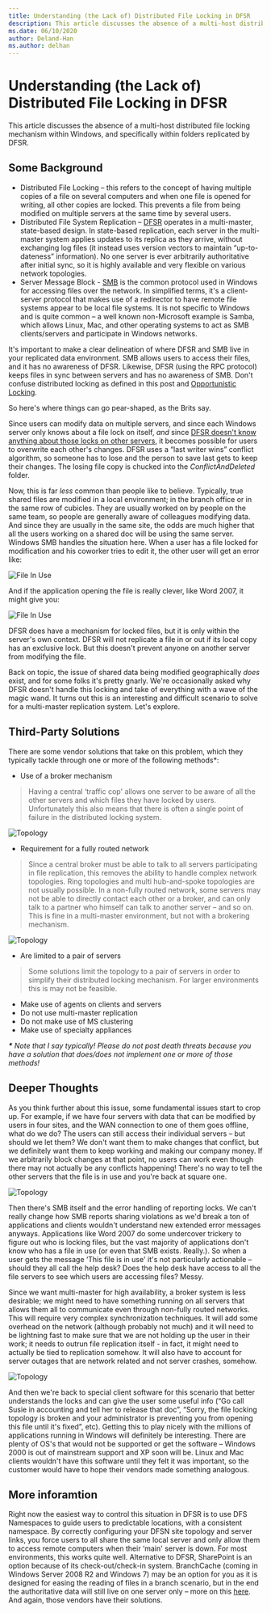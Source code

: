 ```yaml
---
title: Understanding (the Lack of) Distributed File Locking in DFSR
description: This article discusses the absence of a multi-host distributed file locking mechanism within Windows, and specifically within folders replicated by DFSR.
ms.date: 06/10/2020
author: Deland-Han
ms.author: delhan
---
```

# Understanding (the Lack of) Distributed File Locking in DFSR

This article discusses the absence of a multi-host distributed file locking mechanism within Windows, and specifically within folders replicated by DFSR.

## Some Background

  - Distributed File Locking – this refers to the concept of having multiple copies of a file on several computers and when one file is opened for writing, all other copies are locked. This prevents a file from being modified on multiple servers at the same time by several users.
  - Distributed File System Replication – [DFSR](/previous-versions/windows/desktop/dfsr/distributed-file-system-replication--dfsr-) operates in a multi-master, state-based design. In state-based replication, each server in the multi-master system applies updates to its replica as they arrive, without exchanging log files (it instead uses version vectors to maintain “up-to-dateness” information). No one server is ever arbitrarily authoritative after initial sync, so it is highly available and very flexible on various network topologies.
  - Server Message Block - [SMB](/openspecs/windows_protocols/ms-smb/f210069c-7086-4dc2-885e-861d837df688) is the common protocol used in Windows for accessing files over the network. In simplified terms, it's a client-server protocol that makes use of a redirector to have remote file systems appear to be local file systems. It is not specific to Windows and is quite common – a well known non-Microsoft example is Samba, which allows Linux, Mac, and other operating systems to act as SMB clients/servers and participate in Windows networks.


It's important to make a clear delineation of where DFSR and SMB live in your replicated data environment. SMB allows users to access their files, and it has no awareness of DFSR. Likewise, DFSR (using the RPC protocol) keeps files in sync between servers and has no awareness of SMB. Don't confuse distributed locking as defined in this post and [Opportunistic Locking](/windows/win32/fileio/opportunistic-locks).

So here's where things can go pear-shaped, as the Brits say.

Since users can modify data on multiple servers, and since each Windows server only knows about a file lock on itself, *and* since [DFSR doesn't know anything about those locks on other servers](/previous-versions/windows/it-pro/windows-server-2003/cc773238(v=ws.10)), it becomes possible for users to overwrite each other's changes. DFSR uses a “last writer wins” conflict algorithm, so someone has to lose and the person to save last gets to keep their changes. The losing file copy is chucked into the *ConflictAndDeleted* folder.

Now, this is far *less* common than people like to believe. Typically, true shared files are modified in a local environment; in the branch office or in the same row of cubicles. They are usually worked on by people on the same team, so people are generally aware of colleagues modifying data. And since they are usually in the same site, the odds are much higher that all the users working on a shared doc will be using the same server. Windows SMB handles the situation here. When a user has a file locked for modification and his coworker tries to edit it, the other user will get an error like:

![File In Use](./media/understanding-the-lack-of-distributed-file-locking-in-dfsr/1.jpg)

And if the application opening the file is really clever, like Word 2007, it might give you:

![File In Use](./media/understanding-the-lack-of-distributed-file-locking-in-dfsr/2.jpg)

DFSR does have a mechanism for locked files, but it is only within the server's own context. DFSR will not replicate a file in or out if its local copy has an exclusive lock. But this doesn't prevent anyone on another server from modifying the file.

Back on topic, the issue of shared data being modified geographically *does* exist, and for some folks it's pretty gnarly. We're occasionally asked why DFSR doesn't handle this locking and take of everything with a wave of the magic wand. It turns out this is an interesting and difficult scenario to solve for a multi-master replication system. Let's explore.

## Third-Party Solutions

There are some vendor solutions that take on this problem, which they typically tackle through one or more of the following methods\*:

  - Use of a broker mechanism

> Having a central ‘traffic cop' allows one server to be aware of all the other servers and which files they have locked by users. Unfortunately this also means that there is often a single point of failure in the distributed locking system.

![Topology](./media/understanding-the-lack-of-distributed-file-locking-in-dfsr/3.png)

  - Requirement for a fully routed network

> Since a central broker must be able to talk to all servers participating in file replication, this removes the ability to handle complex network topologies. Ring topologies and multi hub-and-spoke topologies are not usually possible. In a non-fully routed network, some servers may not be able to directly contact each other or a broker, and can only talk to a partner who himself can talk to another server – and so on. This is fine in a multi-master environment, but not with a brokering mechanism.

![Topology](./media/understanding-the-lack-of-distributed-file-locking-in-dfsr/4.png)

  - Are limited to a pair of servers

> Some solutions limit the topology to a pair of servers in order to simplify their distributed locking mechanism. For larger environments this is may not be feasible.

  - Make use of agents on clients and servers
  - Do not use multi-master replication
  - Do not make use of MS clustering
  - Make use of specialty appliances


***\*** Note that I say typically\! Please do not post death threats because you have a solution that does/does not implement one or more of those methods\!*

## Deeper Thoughts

As you think further about this issue, some fundamental issues start to crop up. For example, if we have four servers with data that can be modified by users in four sites, and the WAN connection to one of them goes offline, what do we do? The users can still access their individual servers – but should we let them? We don't want them to make changes that conflict, but we definitely want them to keep working and making our company money. If we arbitrarily block changes at that point, no users can work even though there may not actually be any conflicts happening\! There's no way to tell the other servers that the file is in use and you're back at square one.

![Topology](./media/understanding-the-lack-of-distributed-file-locking-in-dfsr/5.png)

Then there's SMB itself and the error handling of reporting locks. We can't really change how SMB reports sharing violations as we'd break a ton of applications and clients wouldn't understand new extended error messages anyways. Applications like Word 2007 do some undercover trickery to figure out who is locking files, but the vast majority of applications don't know who has a file in use (or even that SMB exists. Really.). So when a user gets the message ‘This file is in use' it's not particularly actionable – should they all call the help desk? Does the help desk have access to all the file servers to see which users are accessing files? Messy.

Since we want multi-master for high availability, a broker system is less desirable; we might need to have something running on all servers that allows them all to communicate even through non-fully routed networks. This will require very complex synchronization techniques. It will add some overhead on the network (although probably not much) and it will need to be lightning fast to make sure that we are not holding up the user in their work; it needs to outrun file replication itself - in fact, it might need to actually be tied to replication somehow. It will also have to account for server outages that are network related and not server crashes, somehow.

![Topology](./media/understanding-the-lack-of-distributed-file-locking-in-dfsr/6.png)

And then we're back to special client software for this scenario that better understands the locks and can give the user some useful info (“Go call Susie in accounting and tell her to release that doc”, “Sorry, the file locking topology is broken and your administrator is preventing you from opening this file until it's fixed”, etc). Getting this to play nicely with the millions of applications running in Windows will definitely be interesting. There are plenty of OS's that would not be supported or get the software – Windows 2000 is out of mainstream support and XP soon will be. Linux and Mac clients wouldn't have this software until they felt it was important, so the customer would have to hope their vendors made something analogous.

## More inforamtion

Right now the easiest way to control this situation in DFSR is to use DFS Namespaces to guide users to predictable locations, with a consistent namespace. By correctly configuring your DFSN site topology and server links, you force users to all share the same local server and only allow them to access remote computers when their ‘main' server is down. For most environments, this works quite well. Alternative to DFSR, SharePoint is an option because of its check-out/check-in system. BranchCache (coming in Windows Server 2008 R2 and Windows 7) may be an option for you as it is designed for easing the reading of files in a branch scenario, but in the end the authoritative data will still live on one server only – more on this [here](/previous-versions/windows/it-pro/windows-server-2012-R2-and-2012/jj127252(v=ws.11)). And again, those vendors have their solutions.

